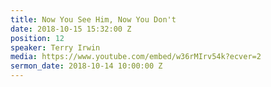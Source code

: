 ```yaml
---
title: Now You See Him, Now You Don't
date: 2018-10-15 15:32:00 Z
position: 12
speaker: Terry Irwin
media: https://www.youtube.com/embed/w36rMIrv54k?ecver=2
sermon_date: 2018-10-14 10:00:00 Z
---
```


